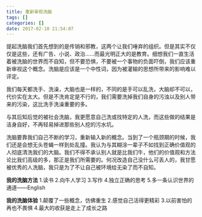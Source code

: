 ```yaml
---
title: 重新审视洗脑
tags: []
categories: []
date: 2017-02-10 21:54:07
---
```


提起洗脑我们首先想到的是传销和邪教，这两个让我们唾弃的组织。但是其实不仅仅是这些，还有广告、小说、政治......而最光明正大的是教育。细想我们一直生活着被洗脑的世界而不自知，但不要恐惧，不要被一个事物的负面吓倒，我们应该重新审视这个概念。洗脑是应该是一个中性词，因为被灌输的思想所带来的影响难以评定。

我们每天都洗手、洗澡，大脑也是一样的，不同的是手可以乱洗，大脑却不可以，代价实在太大。但是不洗肯定是不行的，我们需要洗掉我们自身的污浊以及别人带来的污染，这比洗手洗澡重要的多。

与其后知后觉的被社会洗脑，我更愿意自己洗或找特定的人洗，而这些做的结果是洁身自好，不再轻易掉进那些别人挖的污水坑。

洗脑要靠我们自己不断的学习，重新输入新的概念。当到了一个瓶颈期的时候，我们还是会想无头苍蝇一样到处乱撞。我认为与其糊涂一辈子不如找到正确价值观的人彻底清洗我们的大脑。我们不得不承认别人就是比我们牛，他们的价值观和方法论比我们高级的多，那正是我们所需要的。何况改造自己没什么可丢人的，我甘愿被优秀的人洗脑，我只是为了不让自己被环境给无染了而不自知。

**我的洗脑方法**
1.读书
2.向牛人学习
3.写作
4.独立正确的思考
5.多一条认识世界的通道——English

**我的洗脑体验**
1.颠覆了一些概念，仿佛重生
2.感觉自己活得更精彩
3.以前害怕的再也不畏惧
4.最大的收获是走上了成长之路